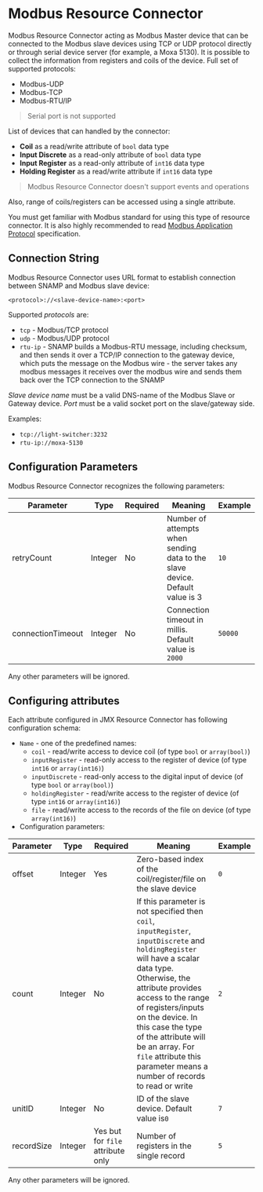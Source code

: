 Modbus Resource Connector
====
Modbus Resource Connector acting as Modbus Master device that can be connected to the Modbus slave devices using TCP or UDP protocol directly or through serial device server (for example, a Moxa 5130). It is possible to collect the information from registers and coils of the device. Full set of supported protocols:
* Modbus-UDP
* Modbus-TCP
* Modbus-RTU/IP

> Serial port is not supported

List of devices that can handled by the connector:
* **Coil** as a read/write attribute of `bool` data type
* **Input Discrete** as a read-only attribute of `bool` data type
* **Input Register** as a read-only attribute of `int16` data type
* **Holding Register** as a read/write attribute if `int16` data type

> Modbus Resource Connector doesn't support events and operations

Also, range of coils/registers can be accessed using a single attribute.

You must get familiar with Modbus standard for using this type of resource connector. It is also highly recommended to read [Modbus Application Protocol](http://www.modbus.org/docs/Modbus_Application_Protocol_V1_1b.pdf) specification.

## Connection String
Modbus Resource Connector uses URL format to establish connection between SNAMP and Modbus slave device:

```
<protocol>://<slave-device-name>:<port>
```

Supported _protocols_ are:
* `tcp` - Modbus/TCP protocol
* `udp` - Modbus/UDP protocol
* `rtu-ip` - SNAMP builds a Modbus-RTU message, including checksum, and then sends it over a TCP/IP connection to the gateway device, which puts the message on the Modbus wire - the server takes any modbus messages it receives over the modbus wire and sends them back over the TCP connection to the SNAMP

_Slave device name_ must be a valid DNS-name of the Modbus Slave or Gateway device. _Port_ must be a valid socket port on the slave/gateway side.

Examples:
* `tcp://light-switcher:3232`
* `rtu-ip://moxa-5130`

## Configuration Parameters
Modbus Resource Connector recognizes the following parameters:

Parameter | Type | Required | Meaning | Example
---- | ---- | ---- | ---- | ----
retryCount | Integer | No | Number of attempts when sending data to the slave device. Default value is 3 | `10`
connectionTimeout | Integer | No | Connection timeout in millis. Default value is `2000` | `50000`

Any other parameters will be ignored.

## Configuring attributes
Each attribute configured in JMX Resource Connector has following configuration schema:
* `Name` - one of the predefined names:
  * `coil` - read/write access to device coil (of type `bool` or `array(bool)`)
  * `inputRegister` - read-only access to the register of device (of type `int16` or `array(int16)`)
  * `inputDiscrete` - read-only access to the digital input of device (of type `bool` or `array(bool)`)
  * `holdingRegister` - read/write access to the register of device (of type `int16` or `array(int16)`)
  * `file` - read/write access to the records of the file on device (of type `array(int16)`)
* Configuration parameters:

Parameter | Type | Required | Meaning | Example
---- | ---- | ---- | ---- | ----
offset | Integer | Yes | Zero-based index of the coil/register/file on the slave device | `0`
count | Integer | No | If this parameter is not specified then `coil`, `inputRegister`, `inputDiscrete` and `holdingRegister` will have a scalar data type. Otherwise, the attribute provides access to the range of registers/inputs on the device. In this case the type of the attribute will be an array. For `file` attribute this parameter means a number of records to read or write | `2`
unitID | Integer | No | ID of the slave device. Default value is`0` | `7`
recordSize | Integer | Yes but for `file` attribute only | Number of registers in the single record | `5`

Any other parameters will be ignored.
